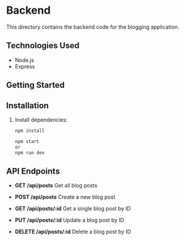 
# Backend

This directory contains the backend code for the blogging application.

## Technologies Used

- Node.js
- Express
## Getting Started

## Installation

1. Install dependencies:
   ```sh
   npm install
   
   npm start
   or
   npm run dev
   ```

## API Endpoints
- **GET /api/posts**    Get all blog posts

- **POST /api/posts**   Create a new blog post

- **GET /api/posts/:id**    Get a single blog post by ID

- **PUT /api/posts/:id** Update a blog post by ID

- **DELETE /api/posts/:id** Delete a blog post by ID
